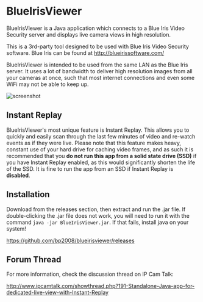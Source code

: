 # BlueIrisViewer

BlueIrisViewer is a Java application which connects to a Blue Iris Video Security server and displays live camera views in high resolution.

This is a 3rd-party tool designed to be used with Blue Iris Video Security software.  Blue Iris can be found at http://blueirissoftware.com/

BlueIrisViewer is intended to be used from the same LAN as the Blue Iris server.  It uses a lot of bandwidth to deliver high resolution images from all your cameras at once, such that most internet connections and even some WiFi may not be able to keep up.

![screenshot](http://i.imgur.com/ADaeMgXm.jpg)

## Instant Replay

BlueIrisViewer's most unique feature is Instant Replay.  This allows you to quickly and easily scan through the last few minutes of video and re-watch events as if they were live. Please note that this feature makes heavy, constant use of your hard drive for caching video frames, and as such it is recommended that you **do not run this app from a solid state drive (SSD)** if you have Instant Replay enabled, as this would significantly shorten the life of the SSD. It is fine to run the app from an SSD if Instant Replay is **disabled**.

## Installation

Download from the releases section, then extract and run the .jar file.  If double-clicking the .jar file does not work, you will need to run it with the command `java -jar BlueIrisViewer.jar`.  If that fails, install java on your system!

https://github.com/bp2008/blueirisviewer/releases

## Forum Thread

For more information, check the discussion thread on IP Cam Talk:

http://www.ipcamtalk.com/showthread.php?191-Standalone-Java-app-for-dedicated-live-view-with-Instant-Replay

